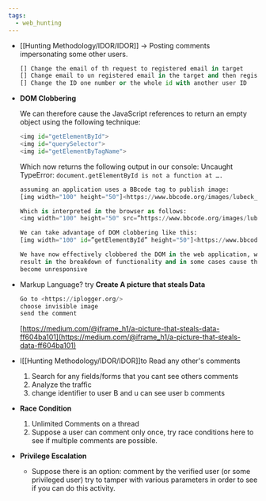 ```yaml
---
tags:
  - web_hunting
---
```

- [[Hunting Methodology/IDOR/IDOR]] ->  Posting comments impersonating some other users.
    
    ```python
    [] Change the email of th request to registered email in target 
    [] Change email to un registered email in the target and then register with it
    [] Change the ID one number or the whole id with another user ID 
    ```
- **DOM Clobbering**
    
    We can therefore cause the JavaScript references to return an empty object using the following technique:
    
    ```python
    <img id="getElementById">
    <img id="querySelector">
    <img id="getElementByTagName">
    ```
    
    Which now returns the following output in our console: Uncaught TypeError: `document.getElementById is not a function at ….`
    
    ```python
    assuming an application uses a BBcode tag to publish image:
    [img width="100" height="50"]<https://www.bbcode.org/images/lubeck_small\\.jpg\\[/img]>
    
    Which is interpreted in the browser as follows:
    <img width="100" height="50" src=”https://www.bbcode.org/images/lubeck_\\small.jpg”>
    
    We can take advantage of DOM clobbering like this:
    [img width="100" id=”getElementById” height="50"]<https://www.bbcode.org>\\/images/lubeck_small.jpg\\[/img]
    
    We have now effectively clobbered the DOM in the web application, which may
    result in the breakdown of functionality and in some cases cause the browser to
    become unresponsive
    ``` 
- Markup Language? try **Create A picture that steals Data**
    
    ```python
    Go to <https://iplogger.org/>
    choose invisible image 
    send the comment
    ```
    
    [](https://medium.com/@iframe_h1/a-picture-that-steals-data-ff604ba1012)[https://medium.com/@iframe_h1/a-picture-that-steals-data-ff604ba101](https://medium.com/@iframe_h1/a-picture-that-steals-data-ff604ba101)
- I[[Hunting Methodology/IDOR/IDOR]]to Read any other's comments
	1. Search for any fields/forms that you cant see others comments
	2. Analyze the traffic 
	3. change identifier to user B and u can see user b comments
- **Race Condition**
	1.  Unlimited Comments on a thread
	2.  Suppose a user can comment only once, try race conditions here to see if multiple comments are possible.
- **Privilege Escalation**
	- Suppose there is an option: comment by the verified user (or some privileged user) try to tamper with various parameters in order to see if you can do this activity.